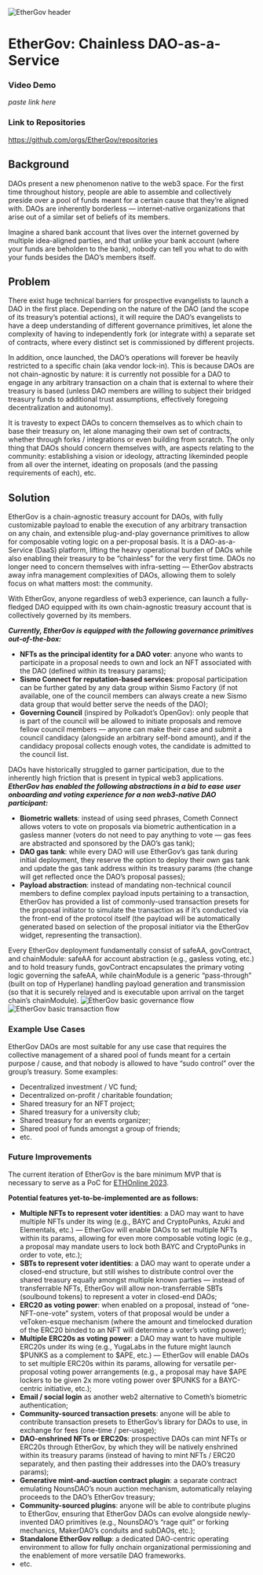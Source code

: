 ![EtherGov header](https://github.com/EtherGov/EtherGov-README/assets/93366176/25669778-04f6-466c-9e7f-cf2f168ae7d3)

# EtherGov: Chainless DAO-as-a-Service

### Video Demo
_paste link here_

### Link to Repositories
https://github.com/orgs/EtherGov/repositories

## Background
DAOs present a new phenomenon native to the web3 space. For the first time throughout history, people are able to assemble and collectively preside over a pool of funds meant for a certain cause that they’re aligned with. DAOs are inherently borderless — internet-native organizations that arise out of a similar set of beliefs of its members.

Imagine a shared bank account that lives over the internet governed by multiple idea-aligned parties, and that unlike your bank account (where your funds are beholden to the bank), nobody can tell you what to do with your funds besides the DAO’s members itself.

## Problem
There exist huge technical barriers for prospective evangelists to launch a DAO in the first place. Depending on the nature of the DAO (and the scope of its treasury’s potential actions), it will require the DAO’s evangelists to have a deep understanding of different governance primitives, let alone the complexity of having to independently fork (or integrate with) a separate set of contracts, where every distinct set is commissioned by different projects.

In addition, once launched, the DAO’s operations will forever be heavily restricted to a specific chain (aka vendor lock-in). This is because DAOs are not chain-agnostic by nature: it is currently not possible for a DAO to engage in any arbitrary transaction on a chain that is external to where their treasury is based (unless DAO members are willing to subject their bridged treasury funds to additional trust assumptions, effectively foregoing decentralization and autonomy).

It is travesty to expect DAOs to concern themselves as to which chain to base their treasury on, let alone managing their own set of contracts, whether through forks / integrations or even building from scratch. The only thing that DAOs should concern themselves with, are aspects relating to the community: establishing a vision or ideology, attracting likeminded people from all over the internet, ideating on proposals (and the passing requirements of each), etc.

## Solution
EtherGov is a chain-agnostic treasury account for DAOs, with fully customizable payload to enable the execution of any arbitrary transaction on any chain, and extensible plug-and-play governance primitives to allow for composable voting logic on a per-proposal basis. It is a DAO-as-a-Service (DaaS) platform, lifting the heavy operational burden of DAOs while also enabling their treasury to be “chainless” for the very first time. DAOs no longer need to concern themselves with infra-setting — EtherGov abstracts away infra management complexities of DAOs, allowing them to solely focus on what matters most: the community.

With EtherGov, anyone regardless of web3 experience, can launch a fully-fledged DAO equipped with its own chain-agnostic treasury account that is collectively governed by its members.

***Currently, EtherGov is equipped with the following governance primitives out-of-the-box:***
- **NFTs as the principal identity for a DAO voter**: anyone who wants to participate in a proposal needs to own and lock an NFT associated with the DAO (defined within its treasury params);
- **Sismo Connect for reputation-based services**: proposal participation can be further gated by any data group within Sismo Factory (if not available, one of the council members can always create a new Sismo data group that would better serve the needs of the DAO);
- **Governing Council** (inspired by Polkadot’s OpenGov): only people that is part of the council will be allowed to initiate proposals and remove fellow council members — anyone can make their case and submit a council candidacy (alongside an arbitrary self-bond amount), and if the candidacy proposal collects enough votes, the candidate is admitted to the council list.

DAOs have historically struggled to garner participation, due to the inherently high friction that is present in typical web3 applications. ***EtherGov has enabled the following abstractions in a bid to ease user onboarding and voting experience for a non web3-native DAO participant:***
- **Biometric wallets**: instead of using seed phrases, Cometh Connect allows voters to vote on proposals via biometric authentication in a gasless manner (voters do not need to pay anything to vote — gas fees are abstracted and sponsored by the DAO’s gas tank);
- **DAO gas tank**: while every DAO will use EtherGov’s gas tank during initial deployment, they reserve the option to deploy their own gas tank and update the gas tank address within its treasury params (the change will get reflected once the DAO’s proposal passes);
- **Payload abstraction**: instead of mandating non-technical council members to define complex payload inputs pertaining to a transaction, EtherGov has provided a list of commonly-used transaction presets for the proposal initiator to simulate the transaction as if it’s conducted via the front-end of the protocol itself (the payload will be automatically generated based on selection of the proposal initiator via the EtherGov widget, representing the transaction).

Every EtherGov deployment fundamentally consist of safeAA, govContract, and chainModule: safeAA for account abstraction (e.g., gasless voting, etc.) and to hold treasury funds, govContract encapsulates the primary voting logic governing the safeAA, while chainModule is a generic “pass-through” (built on top of Hyperlane) handling payload generation and transmission (so that it is securely relayed and is executable upon arrival on the target chain’s chainModule).
![EtherGov basic governance flow](https://github.com/EtherGov/EtherGov-README/assets/93366176/49f2096a-1c04-4ea8-bca6-f2729f8e57e8)
![EtherGov basic transaction flow](https://github.com/EtherGov/EtherGov-README/assets/93366176/1115a268-2be2-4e13-be78-a59500c897dc)

### Example Use Cases
EtherGov DAOs are most suitable for any use case that requires the collective management of a shared pool of funds meant for a certain purpose / cause, and that nobody is allowed to have “sudo control” over the group’s treasury. Some examples:
- Decentralized investment / VC fund;
- Decentralized on-profit / charitable foundation;
- Shared treasury for an NFT project;
- Shared treasury for a university club;
- Shared treasury for an events organizer;
- Shared pool of funds amongst a group of friends;
- etc.

### Future Improvements
The current iteration of EtherGov is the bare minimum MVP that is necessary to serve as a PoC for [ETHOnline 2023](https://ethglobal.com/events/ethonline2023).

**Potential features yet-to-be-implemented are as follows:**
- **Multiple NFTs to represent voter identities**: a DAO may want to have multiple NFTs under its wing (e.g., BAYC and CryptoPunks, Azuki and Elementals, etc.) — EtherGov will enable DAOs to set multiple NFTs within its params, allowing for even more composable voting logic (e.g., a proposal may mandate users to lock both BAYC and CryptoPunks in order to vote, etc.);
- **SBTs to represent voter identities**: a DAO may want to operate under a closed-end structure, but still wishes to distribute control over the shared treasury equally amongst multiple known parties — instead of transferrable NFTs, EtherGov will allow non-transferrable SBTs (soulbound tokens) to represent a voter in closed-end DAOs;
- **ERC20 as voting power**: when enabled on a proposal, instead of “one-NFT-one-vote” system, voters of that proposal would be under a veToken-esque mechanism (where the amount and timelocked duration of the ERC20 binded to an NFT will determine a voter’s voting power);
- **Multiple ERC20s as voting power**: a DAO may want to have multiple ERC20s under its wing (e.g., YugaLabs in the future might launch $PUNKS as a complement to $APE, etc.) — EtherGov will enable DAOs to set multiple ERC20s within its params, allowing for versatile per-proposal voting power arrangements (e.g., a proposal may have $APE lockers to be given 2x more voting power over $PUNKS for a BAYC-centric initiative, etc.);
- **Email / social login** as another web2 alternative to Cometh’s biometric authentication;
- **Community-sourced transaction presets**: anyone will be able to contribute transaction presets to EtherGov’s library for DAOs to use, in exchange for fees (one-time / per-usage);
- **DAO-enshrined NFTs or ERC20s**: prospective DAOs can mint NFTs or ERC20s through EtherGov, by which they will be natively enshrined within its treasury params (instead of having to mint NFTs / ERC20 separately, and then pasting their addresses into the DAO’s treasury params);
- **Generative mint-and-auction contract plugin**: a separate contract emulating NounsDAO’s noun auction mechanism, automatically relaying proceeds to the DAO’s EtherGov treasury;
- **Community-sourced plugins**: anyone will be able to contribute plugins to EtherGov, ensuring that EtherGov DAOs can evolve alongside newly-invented DAO primitives (e.g., NounsDAO’s “rage quit” or forking mechanics, MakerDAO’s conduits and subDAOs, etc.);
- **Standalone EtherGov rollup**: a dedicated DAO-centric operating environment to allow for fully onchain organizational permissioning and the enablement of more versatile DAO frameworks.
- etc.
